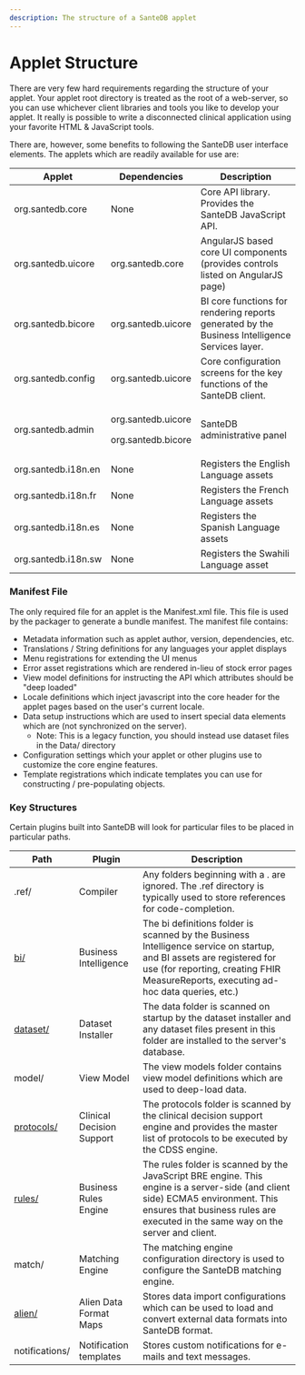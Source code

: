 ```yaml
---
description: The structure of a SanteDB applet
---
```


# Applet Structure

There are very few hard requirements regarding the structure of your applet. Your applet root directory is treated as the root of a web-server, so you can use whichever client libraries and tools you like to develop your applet. It really is possible to write a disconnected clinical application using your favorite HTML & JavaScript tools.

There are, however, some benefits to following the SanteDB user interface elements. The applets which are readily available for use are:

| Applet              | Dependencies                                       | Description                                                                                    |
| ------------------- | -------------------------------------------------- | ---------------------------------------------------------------------------------------------- |
| org.santedb.core    | None                                               | Core API library. Provides the SanteDB JavaScript API.                                         |
| org.santedb.uicore  | org.santedb.core                                   | AngularJS based core UI components (provides controls listed on AngularJS page)                |
| org.santedb.bicore  | org.santedb.uicore                                 | BI core functions for rendering reports generated by the Business Intelligence Services layer. |
| org.santedb.config  | org.santedb.uicore                                 | Core configuration screens for the key functions of the SanteDB client.                        |
| org.santedb.admin   | <p>org.santedb.uicore</p><p>org.santedb.bicore</p> | SanteDB administrative panel                                                                   |
| org.santedb.i18n.en | None                                               | Registers the English Language assets                                                          |
| org.santedb.i18n.fr | None                                               | Registers the French Language assets                                                           |
| org.santedb.i18n.es | None                                               | Registers the Spanish Language assets                                                          |
| org.santedb.i18n.sw | None                                               | Registers the Swahili Language asset                                                           |

### Manifest File

The only required file for an applet is the Manifest.xml file. This file is used by the packager to generate a bundle manifest. The manifest file contains:

* Metadata information such as applet author, version, dependencies, etc.
* Translations / String definitions for any languages your applet displays
* Menu registrations for extending the UI menus
* Error asset registrations which are rendered in-lieu of stock error pages
* View model definitions for instructing the API which attributes should be "deep loaded"
* Locale definitions which inject javascript into the core header for the applet pages based on the user's current locale.
* Data setup instructions which are used to insert special data elements which are (not synchronized on the server).
  * Note: This is a legacy function, you should instead use dataset files in the Data/ directory
* Configuration settings which your applet or other plugins use to customize the core engine features.
* Template registrations which indicate templates you can use for constructing / pre-populating objects.

### Key Structures

Certain plugins built into SanteDB will look for particular files to be placed in particular paths.&#x20;

| Path                                             | Plugin                    | Description                                                                                                                                                                                                         |
| ------------------------------------------------ | ------------------------- | ------------------------------------------------------------------------------------------------------------------------------------------------------------------------------------------------------------------- |
| .ref/                                            | Compiler                  | Any folders beginning with a . are ignored. The .ref directory is typically used to store references for code-completion.                                                                                           |
| [bi/](business-intelligence-bi-assets/)          | Business Intelligence     | The bi definitions folder is scanned by the Business Intelligence service on startup, and BI assets are registered for use (for reporting, creating FHIR MeasureReports, executing ad-hoc data queries, etc.)       |
| [dataset/](distributing-data.md)                 | Dataset Installer         | The data folder is scanned on startup by the dataset installer and any dataset files present in this folder are installed to the server's database.                                                                 |
| model/                                           | View Model                | The view models folder contains view model definitions which are used to deep-load data.                                                                                                                            |
| [protocols/](cdss-protocols.md)                  | Clinical Decision Support | The protocols folder is scanned by the clinical decision support engine and provides the master list of protocols to be executed by the CDSS engine.                                                                |
| [rules/](business-rules.md)                      | Business Rules Engine     | The rules folder is scanned by the JavaScript BRE engine. This engine is a server-side (and client side) ECMA5 environment. This ensures that business rules are executed in the same way on the server and client. |
| match/                                           | Matching Engine           | The matching engine configuration directory is used to configure the SanteDB matching engine.                                                                                                                       |
| [alien/](../../../applets/external-data-maps.md) | Alien Data Format Maps    | Stores data import configurations which can be used to load and convert external data formats into SanteDB format.                                                                                                  |
| notifications/                                   | Notification templates    | Stores custom notifications for e-mails and text messages.                                                                                                                                                          |
